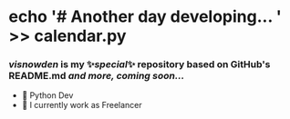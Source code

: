 # echo '# Another day developing... ' >> calendar.py
### <b><i>visnowden</i> is my ✨_special_✨ repository based on GitHub's README.md</b> <i>and more, coming soon...</i>

- 🌱 Python Dev
- 🔭 I currently work as Freelancer
